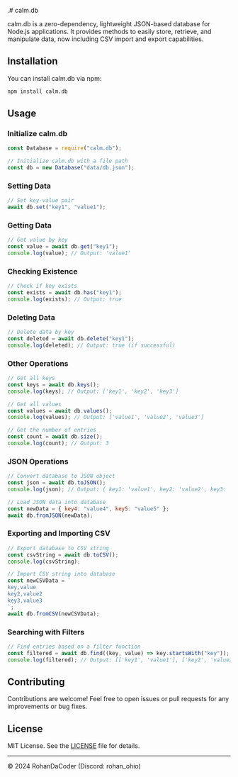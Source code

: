 .# calm.db

calm.db is a zero-dependency, lightweight JSON-based database for Node.js applications. It provides methods to easily store, retrieve, and manipulate data, now including CSV import and export capabilities.

## Installation

You can install calm.db via npm:

```bash
npm install calm.db
```

## Usage

### Initialize calm.db

```javascript
const Database = require("calm.db");

// Initialize calm.db with a file path
const db = new Database("data/db.json");
```

### Setting Data

```javascript
// Set key-value pair
await db.set("key1", "value1");
```

### Getting Data

```javascript
// Get value by key
const value = await db.get("key1");
console.log(value); // Output: 'value1'
```

### Checking Existence

```javascript
// Check if key exists
const exists = await db.has("key1");
console.log(exists); // Output: true
```

### Deleting Data

```javascript
// Delete data by key
const deleted = await db.delete("key1");
console.log(deleted); // Output: true (if successful)
```

### Other Operations

```javascript
// Get all keys
const keys = await db.keys();
console.log(keys); // Output: ['key1', 'key2', 'key3']

// Get all values
const values = await db.values();
console.log(values); // Output: ['value1', 'value2', 'value3']

// Get the number of entries
const count = await db.size();
console.log(count); // Output: 3
```

### JSON Operations

```javascript
// Convert database to JSON object
const json = await db.toJSON();
console.log(json); // Output: { key1: 'value1', key2: 'value2', key3: 'value3' }

// Load JSON data into database
const newData = { key4: "value4", key5: "value5" };
await db.fromJSON(newData);
```

### Exporting and Importing CSV

```javascript
// Export database to CSV string
const csvString = await db.toCSV();
console.log(csvString);

// Import CSV string into database
const newCSVData = `
key,value
key2,value2
key3,value3
`;
await db.fromCSV(newCSVData);
```

### Searching with Filters

```javascript
// Find entries based on a filter function
const filtered = await db.find((key, value) => key.startsWith("key"));
console.log(filtered); // Output: [['key1', 'value1'], ['key2', 'value2'], ['key3', 'value3']]
```

## Contributing

Contributions are welcome! Feel free to open issues or pull requests for any improvements or bug fixes.

## License

MIT License. See the [LICENSE](./LICENSE) file for details.

---

© 2024 RohanDaCoder (Discord: rohan_ohio)
